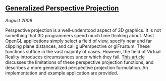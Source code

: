 ## [Generalized Perspective Projection][pdf]

*August 2008*

Perspective projection is a well-understood aspect of 3D graphics. It is not something that 3D programmers spend much time thinking about. Most OpenGL applications simply select a field of view, specify near and far clipping plane distances, and call gluPerspective or glFrustum. These functions suffice in the vast majority of cases. However, the field of Virtual Reality introduces circumstances under which they fail. [This article][pdf] discusses the limitations of these perspective projection functions, and describes a more generalized perspective projection formulation. An implementation and example application are provided.

[pdf]: pdfs/gen-perspective.pdf